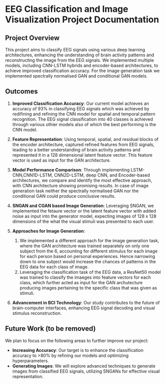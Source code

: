 # EEG Classification and Image Visualization Project Documentation

## Project Overview
This project aims to classify EEG signals using various deep learning architectures, enhancing the understanding of brain activity patterns and reconstructing the image from the EEG signals. We implemented multiple models, including CNN-LSTM hybrids and encoder-based architectures, to achieve improved classification accuracy. For the image generation task we implemented spectrally normalised GAN and conditional GAN models.

## Outcomes
1. **Improved Classification Accuracy**: Our current model achieves an accuracy of 93% in classifying EEG signals which was achieved by redifining and refining the CNN model for spatial and temporal pattern recognition. The EEG signal classification into 40 classes is achieved through various othier models also of which the best performing is the CNN model.
  
3. **Feature Representation**: Using temporal, spatial, and residual blocks of the encoder architecture, captured refined features from EEG signals, leading to a better understanding of brain activity patterns and represented it in a 128 dimensional latent feature vector. This feature vector is used as input for the GAN architecture.

4. **Model Performance Comparison**: Through implementing LSTM-CNN,CNN1D-LSTM, CNN2D-LSTM, deep CNN, and Encoder-based architectures, we compare and identify the most effective approach, with CNN architecture showing promising results. In case of image generation task neither the spectrally normalised GAN nor the conditional GAN could produce conclusive results.

5. **SNGAN and CGAN based Image Generation**: Leveraging SNGAN, we implemented the fetaure vector or the latent feature vector with added noise as input into the generator model, expecting images of 128 x 128 dimensions of the what the visual stimuli was presented to each user.

6. **Approaches for Image Generation**:
    1. We implemented a different approach for the image generation task, where the GAN architecture was trained separately on only one subject from the 6, accounting for different stimulus for each image for             each person based on personal experiences. Hence narrowing down to one subject would increase the chances of patterns in the EEG data for each class of image.
    2. Leveraging the classification task of the EEG data, a ResNet50 model was trained to classify the imaeges into feature vectors for each class, which further acted as input for the GAN archutecture producing         images pertaining to the specific class that was given as stimuli.

8. **Advancement in BCI Technology**: Our study contributes to the future of brain-computer interfaces, enhancing EEG signal decoding and visual stimulus reconstruction.

## Future Work (to be removed)
We plan to focus on the following areas to further improve our project:
- **Increasing Accuracy**: Our target is to enhance the classification accuracy to >80% by refining our models and optimizing hyperparameters.
- **Generating Images**: We will explore advanced techniques to generate images from classified EEG signals, utilizing SNGANs for effective visual representation.
